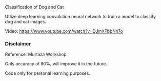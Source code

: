 Classification of Dog and Cat

Utlize deep learning convolution neural network to train a model to classify dog and cat images.

Video: https://www.youtube.com/watch?v=DJmXFbbNn7o


### Disclaimer ###

Reference: Murtaza Workshop

Only accuracy of 80%, will improve it in the future.

Code only for personal learning purposes.


